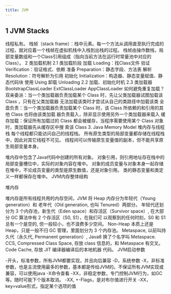 ```yaml
---
title: JVM
---
```


## 1 JVM Stacks
线程私有。
栈帧（stack frame）：栈中元素。每一个方法从调用直至执行完成的过程，就对应着一个栈帧在虚拟机栈中入栈到出栈的过程。
栈帧由操作数栈，局部变量数组和一个Class引用组成（指向当前方法在运行时常量池中对应的Class）。
2  类加载机制
2.1 类加载阶段
加载 Loading：找Class文件
验证 Verification：验证格式、依赖
准备 Preparation：静态字段、方法表
解析 Resolution：符号解析为引用
初始化 Initialization：构造器、静态变量赋值、静态代码块
使用 Using
卸载 Unloading
2.2 加载、初始化时机
2.3 类加载器
BootstrapClassLoader
ExtClassLoader
AppClassLoader
    如何避免重复加载？
双亲委派：当一个类加载器负责加载某个 Class 时，先让父类加载器试图加载该 Class ，只有在父类加载器 无法加载该类时才尝试从自己的类路径中加载该类
全盘负责：当一个类加载器负责加载某个 Class 时，该 Class 所依赖的和引用的其他 Class 也将由该类加载 器负责载入，除非显示使用另外一个类加载器来载入
缓存加载：保证所有加载过的 Class 都会被缓存，当程序需要使用某个 Class 对象时，类加载器先从缓存区中搜 索该 Class
3. Java Memory Model
堆内存与线程栈
每个线程都只能访问自己的线程栈。
所有原生类型的局部变量都存储在线程栈中，因此对其它线程不可见。
线程间可以传输原生变量值的副本，但不能共享原生局部变量本身。

堆内存中包含了Java代码中创建的所有对象。
对象引用，则引用地址存在栈中的局部变量槽位中，实际的对象内容在堆中。
对象的成员变量与对象本身一起存储在堆中，不论成员变量的类型是原生数值，还是对象引用。
类的静态变量和类定义一样都保存在堆中。
JVM内存整体结构


堆内存

堆内存是所有线程共用的内存空间，JVM 将 Heap 内存分为年轻代（Young generation）和 老年代（Old generation, 也叫 Tenured）两部分。 
年轻代还划分为 3 个内存池，新生代（Eden space）和存活区（Survivor space）, 在大部分 GC 算法中有 2 个存活区（S0, S1），在我们可 以观察到的任何时刻，S0 和 S1 总有一个是空的, 但一般较小，也不浪费多少空间。
 Non-Heap 本质上还是 Heap，只是一般不归 GC 管理，里面划分为 3 个内存池。
 Metaspace, 以前叫持久代（永久代, Permanent generation）, Java8 换了个名字叫 Metaspace. 
CCS, Compressed Class Space, 存放 class 信息的，和 Metaspace 有交叉。 
Code Cache, 存放 JIT 编译器编译后的本地机器 代码。
JVM启动参数

-开头，标准参数，所有JVM都要实现，并且向后兼容
-D，系统参数
-X，非标准参数，也是主流使用最多的参数，基本都是传给JVM的。不保证所有JVM实现或兼容，可以使用java -X命令查看
-XX，非稳定参数，专门控制JVM行为，如GC等。随时可能下个版本取消。
-XX, +-Flags，是对布尔值进行开关
-XX，key=value形式，指定某个选项的值
